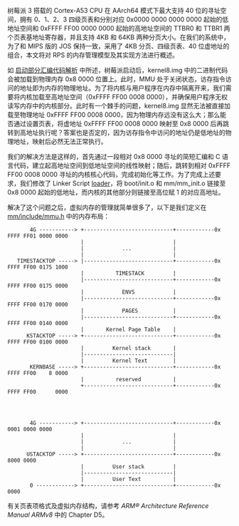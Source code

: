 树莓派 3 搭载的 Cortex-A53 CPU 在 AArch64 模式下最大支持 40 位的寻址空间，拥有 0、1、2、3 四级页表和分别对应 0x0000 0000 0000 0000 起始的低地址空间和 0xFFFF FF00 0000 0000 起始的高地址空间的 TTBR0 和 TTBR1 两个页表基地址寄存器，并且支持 4KB 和 64KB 两种分页大小。在我们的系统中，为了和 MIPS 版的 JOS 保持一致，采用了 4KB 分页、四级页表、40 位虚地址的组合，本文将对 RPS 的内存管理模型及其实现方法进行概述。

如 [启动部分汇编代码解析](启动部分汇编代码解析) 中所述，树莓派启动后，kernel8.img 中的二进制代码会被加载到物理内存 0x8 0000 位置上。此时，MMU 处于关闭状态，访存指令访问的地址即为内存的物理地址。为了将内核与用户程序在内存中隔离开来，我们需要将内核加载至高地址空间（0xFFFF FF00 0008 0000），并确保用户程序无权读写内存中的内核部分。此时有一个棘手的问题，kernel8.img 显然无法被直接加载至物理地址 0xFFFF FF00 0008 0000，因为物理内存远没有这么大；那么能否通过设置页表，将虚地址 0xFFFF FF00 0008 0000 映射至 0x8 0000 后再跳转到高地址执行呢？答案也是否定的，因为访存指令中访问的地址仍是低地址的物理地址，映射后必然无法正常执行。

我们的解决方法是这样的，首先通过一段相对 0x8 0000 寻址的简短汇编和 C 语言代码，建立起高地址空间到低地址空间的线性映射；随后，跳转到相对 0xFFFF FF00 0008 0000 寻址的内核核心代码，完成初始化等工作。为了完成上述要求，我们修改了 Linker Script [loader](https://github.com/Yradex/RaspberryPi3_OS/blob/master/os/loader)，将 boot/init.o 和 mm/mm_init.o 链接至 0x8 0000 起始的低地址，而内核的其他部分则链接至高位赋 1 的对应高地址。

解决了这个问题之后，虚拟内存的管理就简单很多了，以下是我们定义在 [mm/include/mmu.h](https://github.com/Yradex/RaspberryPi3_OS/blob/master/os/mm/include/mmu.h) 中的内存布局：

           4G -----------> +----------------------------+------------0x FFFF FF01 0000 0000
                           |                            |
                           |            ...             |
                           |                            |
       TIMESTACKTOP -----> |----------------------------+------------0x FFFF FF00 0175 1000
                           |          TIMESTACK         |
                           |----------------------------+------------0x FFFF FF00 0175 0000
                           |            ENVS            |
                           |----------------------------+------------0x FFFF FF00 0170 0000
                           |            PAGES           |
                           |----------------------------+------------0x FFFF FF00 0140 0000
                           |       Kernel Page Table    |
          KSTACKTOP -----> +----------------------------+------------0x FFFF FF00 0100 0000
                           |         Kernel stack       |
                           |----------------------------|
                           |         Kernel Text        |
           KERNBASE -----> +----------------------------+------------0x FFFF FF00    8 0000
                           |          reserved          |
                           +----------------------------+------------0x FFFF FF00      0000




           4G -----------> +----------------------------+------------0x      0001 0000 0000
                           |                            |
                           |            ...             |
                           |                            |
          USTACKTOP -----> +----------------------------+------------0x           8000 0000
                           |         User stack         |
                           |----------------------------|
                           |         User Text          |
           0 ------------> +----------------------------+------------0x                0000

有关页表项格式及虚拟内存结构，请参考 *ARM® Architecture Reference Manual ARMv8* 中的 Chapter D5。
